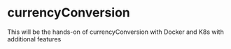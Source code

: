 # currencyConversion
This will be the hands-on of currencyConversion with Docker and K8s with additional features
